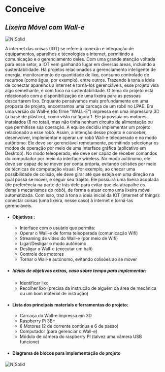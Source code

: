 # Conceive
## _Lixeira Móvel com Wall-e_

![N|Solid](https://a.imagem.app/banBMY.png)

A internet das coisas (IOT) se refere à conexão e integração de equipamentos, aparelhos e tecnologias a internet, permitindo a comunicação e o gerenciamento deles. Com uma grande atenção voltada para esse setor, a IOT vem ganhando lugar em diversas áreas, incluindo a sustentabilidade. Há projetos relacionados a gerenciamento inteligente de energia, monitoramento de quantidade de lixo, consumo controlado de recursos (como água, por exemplo), entre outros.
Trazendo à tona a ideia de conectar aparelhos à internet e torná-los gerenciáveis, esse projeto visa algo semelhante, e com foco na sustentabilidade. O tema do projeto está relacionado com a disponibilização de uma lixeira para as pessoas descartarem lixo.
Enquanto pensávamos mais profundamente em uma proposta de projeto, encontramos uma carcaça de um robô no LPAE. Era uma versão do Wall-e (do filme “WALL-E”) impressa em uma impressora 3D (a base de plástico), como visto na figura 1. Ele já possuía os motores instalados (8 no total), mas não tinha nenhum circuito de alimentação ou que permitisse sua operação. A equipe decidiu implementar um projeto relacionado a esse robô.
Assim, a intenção desse projeto é conceber, desenvolver, implementar e operar um robô Wall-e teleoperado e no modo autônomo. Ele deve ser gerenciável remotamente, permitindo selecionar os modos de operação por meio de uma interface gráfica (aplicativo em Desktop).
No modo teleoperado, ele deve ser capaz de receber comandos do computador por meio da interface wireless. No modo autônomo, ele deve ser capaz de se mover por conta própria, evitando colisões por meio de técnicas de computação visual. Por exemplo, ao checar uma possibilidade de colisão, ele deve girar até que esteja em uma direção na qual possa se mover, e seguir seu trajeto.
Ele possuirá uma lixeira acoplada (de preferência na parte de trás dele para evitar que ela atrapalhe os demais mecanismos do robô), de forma a atuar como uma lixeira móvel automatizada. Com isso, traz à tona a ideia inicial da IOT (internet of things): conectar coisas (uma lixeira, nesse caso) à internet e torná-las gerenciáveis.

- #### Objetivos :
    - Interface com o usuário que permita:
    - Operar o Wall-e de forma teleoperada (comunicação Wifi)
    - Streaming de vídeo do Wall-e (por meio de Wifi)
    - Ligar/Desligar o modo autônomo
    - Desligar o Wall-e (executar um halt)
    - Controle dos motores
    - Tornar o Wall-e autônomo, evitando colisões ao se mover

- ##### Idéias de objetivos extras, caso sobre tempo para implementar:
    - Identificar lixo
    - Recolher lixo (precisa da instrução de alguém da área de mecânica ou um bom material de instrução)

- #### Lista dos principais materiais e ferramentas do projeto:
    - Carcaça do Wall-e impressa em 3D
    - Raspberry Pi 3B+
    - 8 Motores (2 de corrente contínua e 6 de passo)
    - Computador (para gerenciar o Wall-e)
    - Módulo de câmera do raspberry PI (talvez uma câmera USB funcione)


- #### Diagrama de blocos para implementação do projeto
![N|Solid](https://a.imagem.app/byI0xe.png)